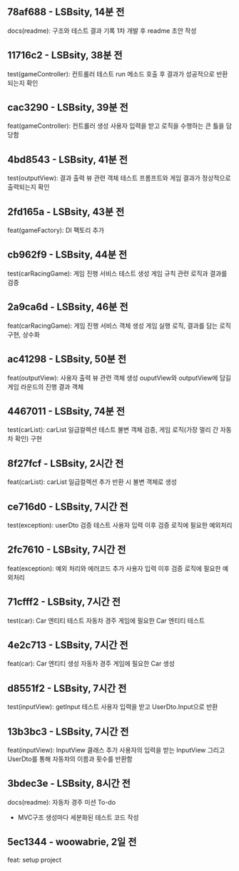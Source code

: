 ## 78af688 - LSBsity, 14분 전
docs(readme): 구조와 테스트 결과 기록
1차 개발 후 readme 초안 작성


## 11716c2 - LSBsity, 38분 전
test(gameController): 컨트롤러 테스트
run 메소드 호출 후 결과가 성공적으로 반환되는지 확인


## cac3290 - LSBsity, 39분 전
feat(gameController): 컨트롤러 생성
사용자 입력을 받고 로직을 수행하는 큰 틀을 담당함


## 4bd8543 - LSBsity, 41분 전
test(outputView): 결과 출력 뷰 관련 객체 테스트
프롬프트와 게임 결과가 정상적으로 출력되는지 확인


## 2fd165a - LSBsity, 43분 전
feat(gameFactory): DI 팩토리 추가


## cb962f9 - LSBsity, 44분 전
test(carRacingGame): 게임 진행 서비스 테스트 생성
게임 규칙 관련 로직과 결과를 검증


## 2a9ca6d - LSBsity, 46분 전
feat(carRacingGame): 게임 진행 서비스 객체 생성
게임 실행 로직, 결과를 담는 로직 구현, 상수화


## ac41298 - LSBsity, 50분 전
feat(outputView): 사용자 출력 뷰 관련 객체 생성
ouputView와 outputView에 담길 게임 라운드의 진행 결과 객체


## 4467011 - LSBsity, 74분 전
test(carList): carList 일급컬렉션 테스트
불변 객체 검증, 게임 로직(가장 멀리 간 자동차 확인) 구현


## 8f27fcf - LSBsity, 2시간 전
feat(carList): carList 일급컬렉션 추가
반환 시 불변 객체로 생성


## ce716d0 - LSBsity, 7시간 전
test(exception): userDto 검증 테스트
사용자 입력 이후 검증 로직에 필요한 예외처리


## 2fc7610 - LSBsity, 7시간 전
feat(exception): 예외 처리와 에러코드 추가
사용자 입력 이후 검증 로직에 필요한 예외처리


## 71cfff2 - LSBsity, 7시간 전
test(car): Car 엔티티 테스트
자동차 경주 게임에 필요한 Car 엔티티 테스트


## 4e2c713 - LSBsity, 7시간 전
feat(car): Car 엔티티 생성
자동차 경주 게임에 필요한 Car 생성


## d8551f2 - LSBsity, 7시간 전
test(inputView): getInput 테스트
사용자 입력을 받고 UserDto.Input으로 반환


## 13b3bc3 - LSBsity, 7시간 전
feat(inputView): InputView 클래스 추가
사용자의 입력을 받는 InputView
그리고 UserDto를 통해 자동차의 이름과 횟수를 반환함


## 3bdec3e - LSBsity, 8시간 전
docs(readme): 자동차 경주 미션 To-do
- MVC구조 생성마다 세분화된 테스트 코드 작성


## 5ec1344 - woowabrie, 2일 전
feat: setup project

